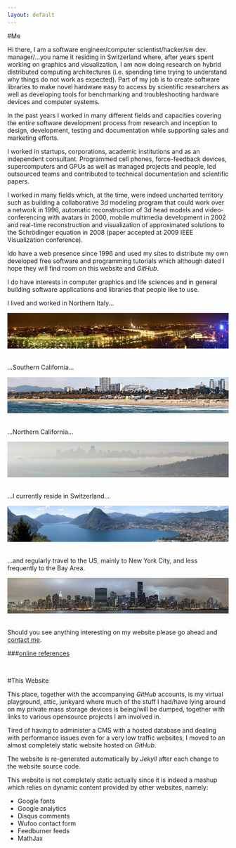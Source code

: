 ```yaml
---
layout: default
---
```


#Me

Hi there, I am a software engineer/computer scientist/hacker/sw dev. manager/...you name it residing in Switzerland
where, after years spent working on graphics and visualization, I am now doing research on hybrid distributed
computing architectures (i.e. spending time trying to understand why things do not work as expected).
Part of my job is to create software libraries to make novel hardware easy to access by scientific researchers
as well as developing tools for benchmarking and troubleshooting hardware devices and computer systems.       

In the past years I worked in many different fields and capacities covering the entire software development process
from research and inception to design, development, testing and documentation while supporting sales and
marketing efforts.

I worked in startups, corporations, academic institutions and as an independent consultant. 
Programmed cell phones, force-feedback devices, supercomputers and GPUs as well as managed projects and people,
led outsourced teams and contributed to technical documentation and scientific papers.

I worked in many fields which, at the time, were indeed uncharted territory such as building a collaborative
3d modeling program that could work over a network in 1996, automatic reconstruction of 3d head models 
and video-conferencing with avatars in 2000, mobile multimedia development in 2002 and real-time 
reconstruction and visualization of approximated solutions to the 
Schrödinger equation in 2008 (paper accepted at 2009 IEEE Visualization conference).

Ido have a web presence since 1996 and used my sites to distribute my own developed free software and 
programming tutorials which although dated I hope they will find room on this website and _GitHub_.

I do have interests in computer graphics and life sciences and in general building software
applications and libraries that people like to use.

I lived and worked in Northern Italy...

<div style="text-align: right"><img src="torino_night_small.jpg"/></div><br/>

...Southern California...

<div style="text-align: right"><img src="santamonica_small.jpg"/></div><br/>

...Northern California...

<div style="text-align: right"><img src="sf_small.jpg"/></div><br/>

...I currently reside in Switzerland...

<div style="text-align: right"><img src="lugano_small.jpg"/></div><br/>

...and regularly travel to the US, mainly to New York City, and less frequently to the Bay Area.

<div style="text-align: right"><img src="ny_small.jpg"/></div><br/>

Should you see anything interesting on my website please go ahead and [contact me](/site/contact).

###[online references](http://scholar.google.ch/scholar?q=%22u.+varetto%22&btnG=&hl=en&as_sdt=0%2C5)

<br/>

#This Website

This place, together with the accompanying _GitHub_ accounts, is my virtual playground, attic, junkyard 
where much of the stuff I had/have lying around on my private mass storage devices is being/will be
dumped, together with links to various opensource projects I am involved in.  

Tired of having to administer a CMS with a hosted database and dealing with performance
issues even for a very low traffic websites, I moved to an almost completely static website
hosted on _GitHub_. 

The website is re-generated automatically by _Jekyll_ after each change to the website source code. 

This website is not completely static actually since it is indeed a mashup which relies on
dynamic content provided by other websites, namely:

* Google fonts
* Google analytics
* Disqus comments
* Wufoo contact form
* Feedburner feeds
* MathJax


